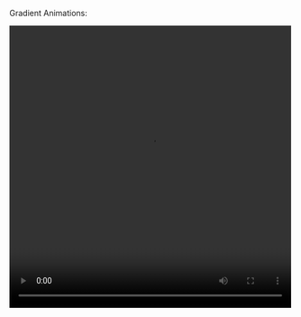 

Gradient Animations:

<script src="processing.min.js"></script>
<canvas data-processing-sources="gradient2.pde"></canvas>

<video width="500" height="500" autoplay>
  <source src="gradientArrayVid2.mp4" type="video/mp4">
</video>
